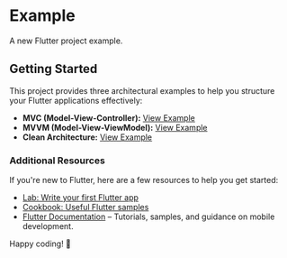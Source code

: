 # Example

A new Flutter project example.

## Getting Started

This project provides three architectural examples to help you structure your Flutter applications effectively:

- **MVC (Model-View-Controller):** [View Example](./example/mvc)
- **MVVM (Model-View-ViewModel):** [View Example](./example/mvvm)
- **Clean Architecture:** [View Example](./example/clean_architecture)

### Additional Resources

If you're new to Flutter, here are a few resources to help you get started:

- [Lab: Write your first Flutter app](https://docs.flutter.dev/get-started/codelab)
- [Cookbook: Useful Flutter samples](https://docs.flutter.dev/cookbook)
- [Flutter Documentation](https://docs.flutter.dev/) – Tutorials, samples, and guidance on mobile development.

Happy coding! 🚀
